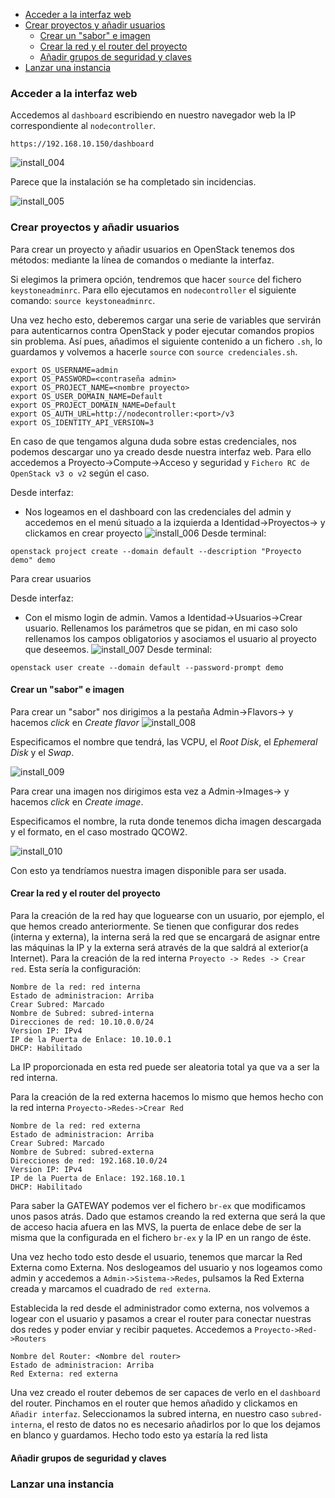 * [Acceder a la interfaz web](#acceder-a-la-interfaz-web)
* [Crear proyectos y añadir usuarios](#crear-proyectos-y-añadir-usuarios)
   * [Crear un "sabor" e imagen](#crear-un-sabor-e-imagen)
   * [Crear la red y el router del proyecto](#crear-la-red-y-el-router-del-proyecto)
   * [Añadir grupos de seguridad y claves](#añadir-grupos-de-seguridad-y-claves)
* [Lanzar una instancia](#lanzar-una-instancia)         


### Acceder a la interfaz web

Accedemos al `dashboard` escribiendo en nuestro navegador web la IP correspondiente al ``nodecontroller``.

```
https://192.168.10.150/dashboard
```
![install_004](https://github.com/manuparra/openstack/blob/master/imgs/img_004.png?raw=true)

Parece que la instalación se ha completado sin incidencias.

![install_005](https://github.com/manuparra/openstack/blob/master/imgs/img_005.png?raw=true)

### Crear proyectos y añadir usuarios

Para crear un proyecto y añadir usuarios en OpenStack tenemos dos métodos: mediante la línea de comandos o mediante la interfaz.

Si elegimos la primera opción, tendremos que hacer ``source`` del fichero ``keystoneadminrc``. Para ello ejecutamos en ``nodecontroller`` el siguiente comando: ``source keystoneadminrc``.

Una vez hecho esto, deberemos cargar una serie de variables que servirán para autenticarnos contra OpenStack y poder ejecutar comandos propios sin problema. Así pues, añadimos el siguiente contenido a un fichero ``.sh``, lo guardamos y volvemos a hacerle ``source`` con ``source credenciales.sh``.

```
export OS_USERNAME=admin
export OS_PASSWORD=<contraseña admin>
export OS_PROJECT_NAME=<nombre proyecto>
export OS_USER_DOMAIN_NAME=Default
export OS_PROJECT_DOMAIN_NAME=Default
export OS_AUTH_URL=http://nodecontroller:<port>/v3
export OS_IDENTITY_API_VERSION=3
```
En caso de que tengamos alguna duda sobre estas credenciales, nos podemos descargar uno ya creado desde nuestra interfaz web. Para ello accedemos a  Proyecto&rightarrow;Compute&rightarrow;Acceso y seguridad y ``Fichero RC de OpenStack v3 o v2`` según el caso.

Desde interfaz:
- Nos logeamos en el dashboard con las credenciales del admin y accedemos en el menú situado a la izquierda a Identidad&rightarrow;Proyectos&rightarrow; y clickamos en crear proyecto
![install_006](https://github.com/manuparra/openstack/blob/master/imgs/img_006.png?raw=true)
Desde terminal:
```
openstack project create --domain default --description "Proyecto demo" demo
```

Para crear usuarios

Desde interfaz:
- Con el mismo login de admin. Vamos a Identidad&rightarrow;Usuarios&rightarrow;Crear usuario. Rellenamos los parámetros que se pidan, en mi caso solo rellenamos los campos obligatorios y asociamos el usuario al proyecto que deseemos.
![install_007](https://github.com/manuparra/openstack/blob/master/imgs/img_007.png?raw=true)
Desde terminal:
```
openstack user create --domain default --password-prompt demo
```

#### Crear un "sabor" e imagen

Para crear un "sabor" nos dirigimos a la pestaña Admin&rightarrow;Flavors&rightarrow;
 y hacemos *click* en *Create flavor*
![install_008](https://github.com/manuparra/openstack/blob/master/imgs/img_008.png?raw=true)

Especificamos el nombre que tendrá, las VCPU, el *Root Disk*, el *Ephemeral Disk* y el *Swap*.

![install_009](https://github.com/manuparra/openstack/blob/master/imgs/img_009.png?raw=true)

Para crear una imagen nos dirigimos esta vez a Admin&rightarrow;Images&rightarrow;  y hacemos *click* en *Create image*.

Especificamos el nombre, la ruta donde tenemos dicha imagen descargada y el formato, en el caso mostrado QCOW2.

![install_010](https://github.com/manuparra/openstack/blob/master/imgs/img_010.png?raw=true)

Con esto ya tendríamos nuestra imagen disponible para ser usada.

 #### Crear la red y el router del proyecto

Para la creación de la red hay que loguearse con un usuario, por ejemplo, el que hemos creado anteriormente. Se tienen que configurar dos redes (interna y externa), la interna será la red que se encargará de asignar entre las máquinas la IP y la externa será através de la que saldrá al exterior(a Internet). Para la creación de la red interna ```Proyecto -> Redes -> Crear red```. Esta sería la configuración:
```
Nombre de la red: red interna
Estado de administracion: Arriba
Crear Subred: Marcado
Nombre de Subred: subred-interna
Direcciones de red: 10.10.0.0/24
Version IP: IPv4
IP de la Puerta de Enlace: 10.10.0.1
DHCP: Habilitado
```
La IP proporcionada en esta red puede ser aleatoria total ya que va a ser la red interna.

Para la creación de la red externa hacemos lo mismo que hemos hecho con la red interna ```Proyecto->Redes->Crear Red```

```
Nombre de la red: red externa
Estado de administracion: Arriba
Crear Subred: Marcado
Nombre de Subred: subred-externa
Direcciones de red: 192.168.10.0/24
Version IP: IPv4
IP de la Puerta de Enlace: 192.168.10.1
DHCP: Habilitado
```
Para saber la GATEWAY podemos ver el fichero ```br-ex``` que modificamos unos pasos atrás. Dado que estamos creando la red externa que será la que de acceso hacia afuera en las MVS, la puerta de enlace debe de ser la misma que la configurada en el fichero ```br-ex``` y la IP en un rango de éste.

Una vez hecho todo esto desde el usuario, tenemos que marcar la Red Externa como Externa. Nos deslogeamos del usuario y nos logeamos como admin y accedemos a ```Admin->Sistema->Redes```, pulsamos la Red Externa creada y marcamos el cuadrado de ```red externa```.

Establecida la red desde el administrador como externa, nos volvemos a logear con el usuario y pasamos a crear el router para conectar nuestras dos redes y poder enviar y recibir paquetes. Accedemos a ```Proyecto->Red->Routers```

```
Nombre del Router: <Nombre del router>
Estado de administracion: Arriba
Red Externa: red externa
```
Una vez creado el router debemos de ser capaces de verlo en el ```dashboard``` del router. Pinchamos en el router que hemos añadido y clickamos en ```Añadir interfaz```. Seleccionamos la subred interna, en nuestro caso ```subred-interna```, el resto de datos no es necesario añadirlos por lo que los dejamos en blanco y guardamos. Hecho todo esto ya estaría la red lista

#### Añadir grupos de seguridad y claves

### Lanzar una instancia
